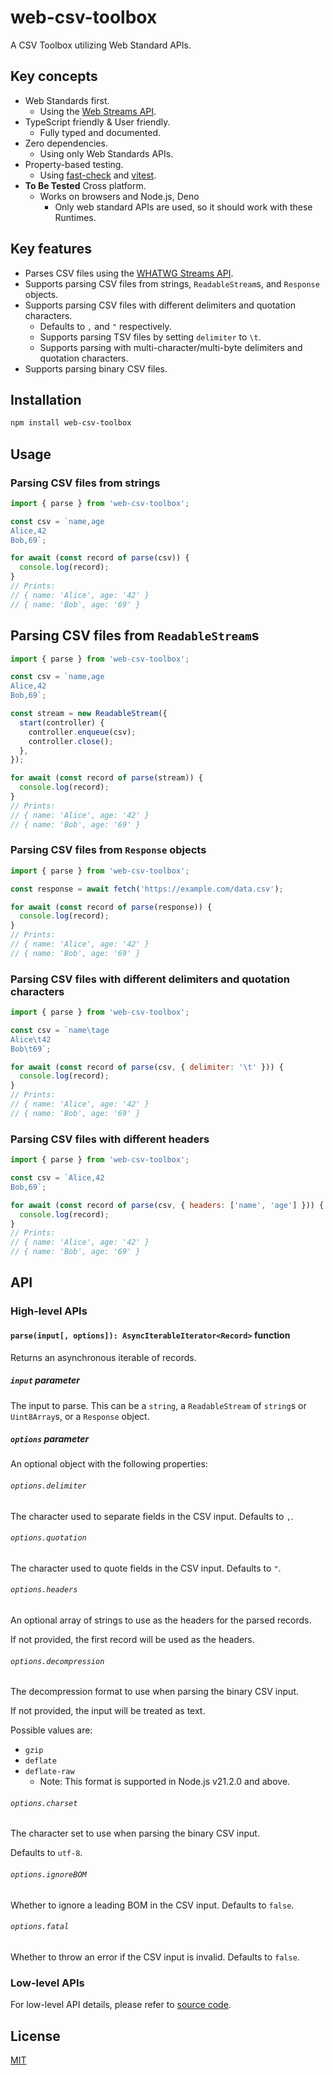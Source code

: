 # web-csv-toolbox

A CSV Toolbox utilizing Web Standard APIs.

## Key concepts

- Web Standards first.
  - Using the [Web Streams API](https://streams.spec.whatwg.org/).
- TypeScript friendly & User friendly.
  - Fully typed and documented.
- Zero dependencies.
  - Using only Web Standards APIs.
- Property-based testing.
  - Using [fast-check](https://fast-check.dev/) and [vitest](https://vitest.dev).
- **To Be Tested** Cross platform.
  - Works on browsers and Node.js, Deno
    - Only web standard APIs are used, so it should work with these Runtimes.

## Key features

- Parses CSV files using the [WHATWG Streams API](https://streams.spec.whatwg.org/).
- Supports parsing CSV files from strings, `ReadableStream`s, and `Response` objects.
- Supports parsing CSV files with different delimiters and quotation characters.
  - Defaults to `,` and `"` respectively.
  - Supports parsing TSV files by setting `delimiter` to `\t`.
  - Supports parsing with multi-character/multi-byte delimiters and quotation characters.
- Supports parsing binary CSV files.

## Installation

```sh
npm install web-csv-toolbox
```

## Usage

### Parsing CSV files from strings

```js
import { parse } from 'web-csv-toolbox';

const csv = `name,age
Alice,42
Bob,69`;

for await (const record of parse(csv)) {
  console.log(record);
}
// Prints:
// { name: 'Alice', age: '42' }
// { name: 'Bob', age: '69' }
```

## Parsing CSV files from `ReadableStream`s

```js
import { parse } from 'web-csv-toolbox';

const csv = `name,age
Alice,42
Bob,69`;

const stream = new ReadableStream({
  start(controller) {
    controller.enqueue(csv);
    controller.close();
  },
});

for await (const record of parse(stream)) {
  console.log(record);
}
// Prints:
// { name: 'Alice', age: '42' }
// { name: 'Bob', age: '69' }
```

### Parsing CSV files from `Response` objects

```js
import { parse } from 'web-csv-toolbox';

const response = await fetch('https://example.com/data.csv');

for await (const record of parse(response)) {
  console.log(record);
}
// Prints:
// { name: 'Alice', age: '42' }
// { name: 'Bob', age: '69' }
```

### Parsing CSV files with different delimiters and quotation characters

```js
import { parse } from 'web-csv-toolbox';

const csv = `name\tage
Alice\t42
Bob\t69`;

for await (const record of parse(csv, { delimiter: '\t' })) {
  console.log(record);
}
// Prints:
// { name: 'Alice', age: '42' }
// { name: 'Bob', age: '69' }
```

### Parsing CSV files with different headers

```js
import { parse } from 'web-csv-toolbox';

const csv = `Alice,42
Bob,69`;

for await (const record of parse(csv, { headers: ['name', 'age'] })) {
  console.log(record);
}
// Prints:
// { name: 'Alice', age: '42' }
// { name: 'Bob', age: '69' }
```

## API

### High-level APIs

#### `parse(input[, options]): AsyncIterableIterator<Record>` function

Returns an asynchronous iterable of records.

##### `input` parameter

The input to parse. This can be a `string`, a `ReadableStream` of `string`s or `Uint8Array`s, or a `Response` object.

##### `options` parameter

An optional object with the following properties:

###### `options.delimiter`

The character used to separate fields in the CSV input. Defaults to `,`.

###### `options.quotation`

The character used to quote fields in the CSV input. Defaults to `"`.

###### `options.headers`

An optional array of strings to use as the headers for the parsed records.

If not provided, the first record will be used as the headers.

###### `options.decompression`

The decompression format to use when parsing the binary CSV input.

If not provided, the input will be treated as text.

Possible values are:

- `gzip`
- `deflate`
- `deflate-raw`
  - Note: This format is supported in Node.js v21.2.0 and above.

###### `options.charset`

The character set to use when parsing the binary CSV input.

Defaults to `utf-8`.

###### `options.ignoreBOM`

Whether to ignore a leading BOM in the CSV input.
Defaults to `false`.

###### `options.fatal`

Whether to throw an error if the CSV input is invalid.
Defaults to `false`.

### Low-level APIs

For low-level API details, please refer to [source code](https://github.com/kamiazya/web-csv-toolbox).

## License

[MIT](./LICENSE)
